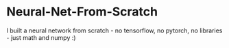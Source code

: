 # Neural-Net-From-Scratch
I built a neural network from scratch - no tensorflow, no pytorch, no libraries - just math and numpy :)
